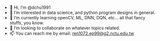 - 👋 Hi, I’m @dchu1991
- 👀 I’m interested in data science, and python program designs in general.
- 🌱 I’m currently learning openCV, ML, DNN, DQN, etc... all that fancy stuffs, you know.
- 💞️ I’m looking to collaborate on whatever topics related.
- 📫 You can reach me by email: ren1072.ep99@g2.nctu.edu.tw

<!---
dchu1991/dchu1991 is a ✨ special ✨ repository because its `README.md` (this file) appears on your GitHub profile.
You can click the Preview link to take a look at your changes.
--->
